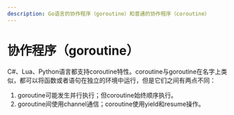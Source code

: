 ```yaml
---
description: Go语言的协作程序（goroutine）和普通的协作程序（coroutine）
---
```


# 协作程序（goroutine）

C\#、Lua、Python语言都支持coroutine特性。coroutine与goroutine在名字上类似，都可以将函数或者语句在独立的环境中运行，但是它们之间有两点不同：

1. goroutine可能发生并行执行；但coroutine始终顺序执行。
2. goroutine间使用channel通信；coroutine使用yield和resume操作。

